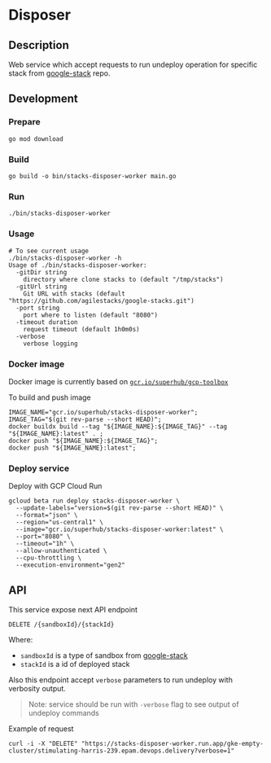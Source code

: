 # Disposer

## Description

Web service which accept requests to run undeploy operation for specific stack from [google-stack] repo.

## Development

### Prepare

```shell
go mod download
```

### Build

```shell
go build -o bin/stacks-disposer-worker main.go
```

### Run

```shell
./bin/stacks-disposer-worker
```

### Usage

```shell
# To see current usage
./bin/stacks-disposer-worker -h
Usage of ./bin/stacks-disposer-worker:
  -gitDir string
    directory where clone stacks to (default "/tmp/stacks")
  -gitUrl string
    Git URL with stacks (default "https://github.com/agilestacks/google-stacks.git")
  -port string
    port where to listen (default "8080")
  -timeout duration
    request timeout (default 1h0m0s)
  -verbose
    verbose logging
```

### Docker image

Docker image is currently based on [`gcr.io/superhub/gcp-toolbox`](https://github.com/agilestacks/toolbox/tree/master/gcp-toolbox)

To build and push image

```shell
IMAGE_NAME="gcr.io/superhub/stacks-disposer-worker";
IMAGE_TAG="$(git rev-parse --short HEAD)";
docker buildx build --tag "${IMAGE_NAME}:${IMAGE_TAG}" --tag "${IMAGE_NAME}:latest" . ;
docker push "${IMAGE_NAME}:${IMAGE_TAG}";
docker push "${IMAGE_NAME}:latest";
```

### Deploy service

Deploy with GCP Cloud Run

```shell
gcloud beta run deploy stacks-disposer-worker \
  --update-labels="version=$(git rev-parse --short HEAD)" \
  --format="json" \
  --region="us-central1" \
  --image="gcr.io/superhub/stacks-disposer-worker:latest" \
  --port="8080" \
  --timeout="1h" \
  --allow-unauthenticated \
  --cpu-throttling \
  --execution-environment="gen2"
```

## API

This service expose next API endpoint

```api
DELETE /{sandboxId}/{stackId}
```

Where:

- `sandboxId` is a type of sandbox from [google-stack]
- `stackId` is a id of deployed stack

Also this endpoint accept `verbose` parameters to run undeploy with verbosity output.
> Note: service should be run with `-verbose` flag to see output of undeploy commands

Example of request

```shell
curl -i -X "DELETE" "https://stacks-disposer-worker.run.app/gke-empty-cluster/stimulating-harris-239.epam.devops.delivery?verbose=1"
```

[google-stack]: https://github.com/agilestacks/google-stacks
